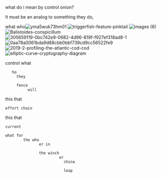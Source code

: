 what do i mean by control onion?

It must be an analog to something they do, 

what who![yma5wuk73hm01](https://github.com/user-attachments/assets/44d485e2-b51e-4e11-8c6a-ba56e321f4d9)
![triggerfish-feature-pinktail](https://github.com/user-attachments/assets/061c0403-d7fb-4f3a-acaf-bd18d598914f)
![images (6)](https://github.com/user-attachments/assets/abc44c4c-36a7-4a67-860c-e540fabef81f)
![Balistoides-conspicillum](https://github.com/user-attachments/assets/17961a7b-02d3-46aa-851d-d98d79912315)
![305659119-0bc742e9-0682-4d96-819f-f927ef318ad8-1](https://github.com/user-attachments/assets/e50bb205-cc4d-4b8d-a606-e6bf9ec5983a)
![0aa78a0061bda9d88cbb0bbf739cd9cc56522fe9](https://github.com/user-attachments/assets/95d43c0b-d4e6-4248-94cc-20832625c007)
![2019-2-profiling-the-atlantic-cod-cod](https://github.com/user-attachments/assets/cb6ca4b5-061a-4752-a903-f337abd92e79)
![elliptic-curve-cryptography-diagram](https://github.com/user-attachments/assets/2397f1de-0750-4e83-9018-b66bf30b455f)

control
       what

       ho
         they 

         fence
              will

this
    that

    effort chain
this
    that

    current

    what for 
            the who
                   er in 

                   the winch
                            er 
                              china

                              loop
